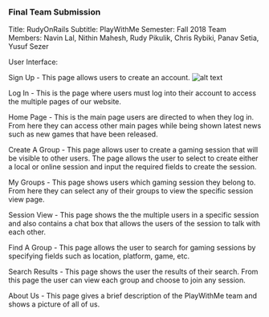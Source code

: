 ### Final Team Submission

Title: RudyOnRails
Subtitle: PlayWithMe
Semester: Fall 2018
Team Members: Navin Lal, Nithin Mahesh, Rudy Pikulik, Chris Rybiki, Panav Setia, Yusuf Sezer


User Interface:

Sign Up - This page allows users to create an account.
![alt text](https://github.com/yusufsezer/PlayWithMe/blob/master/docs/imgs/HomePage.PNG?raw=true)

Log In - This is the page where users must log into their account to access the multiple pages of our website.

Home Page - This is the main page users are directed to when they log in. From here they can access other main pages while being shown latest news such as new games that have been released.

Create A Group - This page allows user to create a gaming session that will be visible to other users. The page allows the user to select to create either a local or online session and input the required fields to create the session.

My Groups - This page shows users which gaming session they belong to. From here they can select any of their groups to view the specific session view page.

Session View - This page shows the the multiple users in a specific session and also contains a chat box that allows the users of the session to talk with each other.

Find A Group - This page allows the user to search for gaming sessions by specifying fields such as location, platform, game, etc.

Search Results - This page shows the user the results of their search. From this page the user can view each group and choose to join any session.

About Us - This page gives a brief description of the PlayWithMe team and shows a picture of all of us.

 
